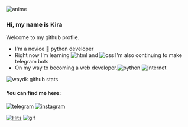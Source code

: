 ![anime](https://pa1.narvii.com/6892/bccc725630c15c9ec19834be5c0616aab7dc28c9r1-500-216_hq.gif)

### Hi, my name is Kira
Welcome to my github profile.

- I'm a novice 🐍 python developer
- Right now I'm learning ![html](https://img.icons8.com/color/28/4a90e2/html-5--v1.png) and ![css](https://img.icons8.com/color/28/4a90e2/css3.png) I'm also continuing to make telegram bots
- On my way to becoming a web developer.![python](https://img.icons8.com/color/28/000000/python.png) ![internet](https://img.icons8.com/dusk/28/4a90e2/internet--v1.png)

![waydk github stats](https://github-readme-stats.vercel.app/api?username=waydk&show_icons=true&bg_color=000000&title_color=FFFFFF&icon_color=FFFFFF&text_color=FFFFFF)
#### You can find me here:
[![telegram](https://cdn.icon-icons.com/icons2/2699/PNG/32/telegram_logo_icon_168692.png)](https://t.me/waydk)
[![instagram](https://cdn.icon-icons.com/icons2/1753/PNG/32/iconfinder-social-media-applications-3instagram-4102579_113804.png)](https://www.instagram.com/wayd.vrn)

[![Hits](https://hits.seeyoufarm.com/api/count/incr/badge.svg?url=https%3A%2F%2Fgithub.com%2Fwaydk&count_bg=%23000000&title_bg=%23090000&icon=riseup.svg&icon_color=%23E7E7E7&title=profile+views&edge_flat=false)](https://hits.seeyoufarm.com)
![gif](https://media0.giphy.com/media/LPH6UygHUqTvF6XLQp/200w.webp?cid=ecf05e473mxcvrfaadr027hj1c4oegubzuljoed74mi4fwbe&rid=200w.webp)
<!--
**waydk/waydk** is a ✨ _special_ ✨ repository because its `README.md` (this file) appears on your GitHub profile.

Here are some ideas to get you started:

- 🔭 I’m currently working on ...
- 🌱 I’m currently learning ...
- 👯 I’m looking to collaborate on ...
- 🤔 I’m looking for help with ...
- 💬 Ask me about ...
- 📫 How to reach me: ...
- 😄 Pronouns: ...
- ⚡ Fun fact: ...
-->
